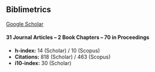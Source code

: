 Biblimetrics
---

[Google Scholar](https://scholar.google.com/citations?user=9DLVr5oAAAAJ&hl=en)

#### 31 Journal Articles – 2 Book Chapters – 70 in Proceedings

- **h-index:** 14 (Scholar) / 10 (Scopus) 
- **Citations:** 818 (Scholar) / 463 (Scopus) 
- **i10-index:** 30 (Scholar)

